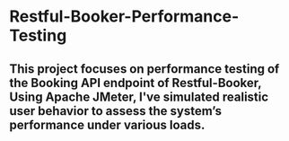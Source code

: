# Restful-Booker-Performance-Testing

## This project focuses on performance testing of the Booking API endpoint of Restful-Booker,  Using Apache JMeter, I've simulated realistic user behavior to assess the system’s performance under various loads.
